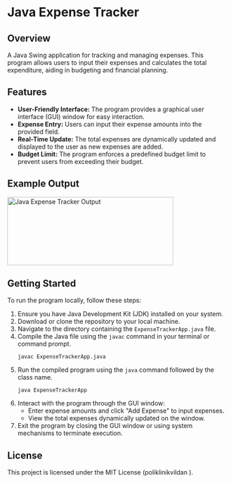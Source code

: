 # Java Expense Tracker

## Overview
A Java Swing application for tracking and managing expenses. This program allows users to input their expenses and calculates the total expenditure, aiding in budgeting and financial planning.

## Features
- **User-Friendly Interface:** The program provides a graphical user interface (GUI) window for easy interaction.
- **Expense Entry:** Users can input their expense amounts into the provided field.
- **Real-Time Update:** The total expenses are dynamically updated and displayed to the user as new expenses are added.
- **Budget Limit:** The program enforces a predefined budget limit to prevent users from exceeding their budget.

## Example Output

<img src="https://github.com/poliklinikvildan/java-expense-tracker/assets/134360221/2dc61016-cd81-4063-a314-7fe0c5dcf1a2" alt="Java Expense Tracker Output" width="378" height="155">

## Getting Started
To run the program locally, follow these steps:
1. Ensure you have Java Development Kit (JDK) installed on your system.
2. Download or clone the repository to your local machine.
3. Navigate to the directory containing the `ExpenseTrackerApp.java` file.
4. Compile the Java file using the `javac` command in your terminal or command prompt.
    ```
    javac ExpenseTrackerApp.java
    ```
5. Run the compiled program using the `java` command followed by the class name.
    ```
    java ExpenseTrackerApp
    ```
6. Interact with the program through the GUI window:
   - Enter expense amounts and click "Add Expense" to input expenses.
   - View the total expenses dynamically updated on the window.
7. Exit the program by closing the GUI window or using system mechanisms to terminate execution.

## License
This project is licensed under the MIT License (poliklinikvildan ).
